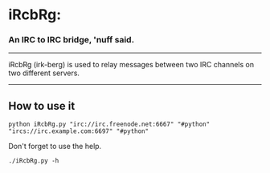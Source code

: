 iRcbRg:
======

### An IRC to IRC bridge, 'nuff said. ###


************************
iRcbRg (irk-berg) is used to relay messages between two IRC channels on two different servers.
************************

How to use it
-------------
```
python iRcbRg.py "irc://irc.freenode.net:6667" "#python" "ircs://irc.example.com:6697" "#python"
```
Don't forget to use the help.
```
./iRcbRg.py -h
```
